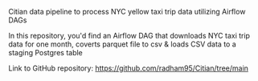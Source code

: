 Citian data pipeline to process NYC yellow taxi trip data utilizing Airflow DAGs

In this repository, you'd find an Airflow DAG that downloads NYC taxi trip data for one month, coverts parquet file to csv & loads CSV data to a staging Postgres table

Link to GitHub repository: https://github.com/radham95/Citian/tree/main
